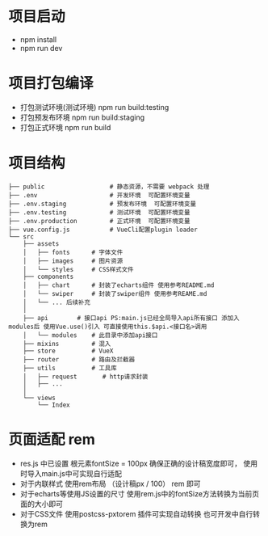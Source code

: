 # 项目启动
- npm install
- npm run dev


# 项目打包编译
- 打包测试环境(测试环境) npm run build:testing
- 打包预发布环境 npm run build:staging
- 打包正式环境 npm run build


# 项目结构
```
├── public                  # 静态资源，不需要 webpack 处理
├── .env                    # 开发环境  可配置环境变量
├── .env.staging            # 预发布环境  可配置环境变量
├── .env.testing            # 测试环境  可配置环境变量
├── .env.production         # 正式环境  可配置环境变量
├── vue.config.js           # VueCli配置plugin loader
└── src
    ├── assets
    │   ├── fonts      # 字体文件
    │   ├── images     # 图片资源
    │   └── styles     # CSS样式文件
    ├── components
    │   ├── chart      # 封装了echarts组件 使用参考README.md
    │   └── swiper     # 封装了swiper组件 使用参考REAME.md
    │   └── ... 后续补充
    │      
    ├── api        # 接口api PS:main.js已经全局导入api所有接口 添加入modules后 使用Vue.use()引入 可直接使用this.$api.<接口名>调用
    │   └── modules    # 此目录中添加api接口 
    ├── mixins         # 混入
    ├── store          # VueX
    ├── router         # 路由及拦截器
    ├── utils          # 工具库
    │   ├── request       # http请求封装
    │   ├── ...
    │   
    └── views
        └── Index
```

# 页面适配 rem
- res.js 中已设置 根元素fontSize = 100px 确保正确的设计稿宽度即可， 使用时导入main.js中可实现自行适配
- 对于内联样式 使用rem布局 （设计稿px / 100） rem 即可
- 对于echarts等使用JS设置的尺寸 使用rem.js中的fontSize方法转换为当前页面的大小即可
- 对于CSS文件 使用postcss-pxtorem 插件可实现自动转换 也可开发中自行转换为rem
